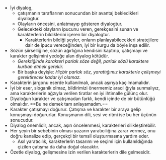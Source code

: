 - İyi diyalog, 
	- çatışmanın taraflarının sonucundan bir avantaj bekledikleri diyalogtur.
	- Olayların öncesini, anlatmayıp gösteren diyalogtur.
	- Gelecekteki olayların ipucunu veren, gerekçesini sunan ve karakterlerin bildiklerini içeren bir diyalogtur.
		- Karakterlerin bildiği şeyler, onların planlayabilecekleri stratejilere dair de ipucu vereceğinden, iyi bir kurgu da böyle inşa edilir.
- Sözün şiirselliğine, sözün ağırlığına kendisini kaptırıp, çatışmayı ve karakter gelişimini yedeğe alan diyalog kötüdür.
	- *Gerektiğinde karakteri parlak söze değil, parlak sözü karaktere kurban etmek gerekir.*
	- Bir başka deyişle: *Hiçbir parlak söz, yarattığımız karakterle çelişmeyi gerektirecek kadar iyi olamaz.*
- Karakterin jargonu eserde kullanılmalı, ancak aşırıya kaçılmamalıdır.
- İyi bir eser, sloganik olmaz, bildirimizi önermemiz aracılığıyla sunmalıyız, ama karakterlerin ağzıyla verilen tiratlar en iyi ihtimalle gülünç olur.
- Diyaloğun karakter ve çatışmadan farklı, kendi içinde de bir bütünlüğü olmalıdır. ==Bu ne demek tam anlayamadım.==
- Karakter çatışmayı doğurur. Çatışma ve karakter bir araya gelip konuşmayı doğururlar. Konuşmanın dili, sesi ve ritmi ise bu her üçünün sonucudur.
- Diyalog önemlidir, ancak, aşırı öncelenmesi, karakterleri silikleştirebilir.
- Her şeyin bir sebebinin olması yazarın yaratıcılığına zarar vermez, onu doğru kanalize edip, gerçekçi bir temsil oluşturmasına yardım eder. 
	- Asıl yaratıcılık, karakterlerin tasarımı ve seçimi için kullanıldığında çizilen çatışma da daha doğal olacaktır.
- Özetle diyalog, gelişmesine izin verilen karakterlerin dile gelmesidir.